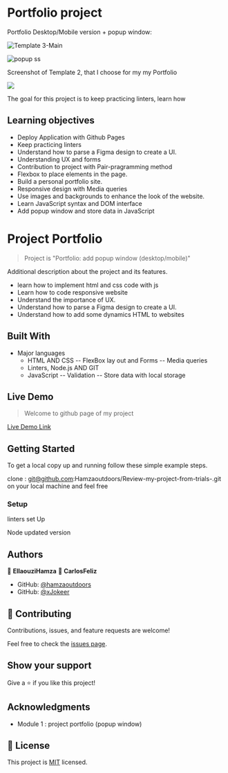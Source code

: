 # Portfolio project

Portfolio Desktop/Mobile version + popup window: 

![Template 3-Main](https://user-images.githubusercontent.com/80895497/125659078-db3de05e-7d04-4a01-b28d-ec8cd070644c.png)

![popup ss](https://user-images.githubusercontent.com/80895497/127324176-a8f124f9-c1a1-47a5-8cb9-28d7788facc0.PNG)


Screenshot of Template 2, that I choose for my my Portfolio

![](https://img.shields.io/badge/Microverse-blueviolet)

The goal for this project is to keep practicing linters, learn how

## Learning objectives
- Deploy Application with Github Pages
- Keep practicing linters
- Understand how to parse a Figma design to create a UI.
- Understanding UX and forms
- Contribution to project with Pair-pragramming method
- Flexbox to place elements in the page.
- Build a personal portfolio site.
- Responsive design with Media queries
- Use images and backgrounds to enhance the look of the website.
- Learn JavaScript syntax and DOM interface
- Add popup window and store data in JavaScript

# Project Portfolio

> Project is "Portfolio: add popup window (desktop/mobile)"

Additional description about the project and its features.

- learn how to implement html and css code with js 
- Learn how to code responsive website
- Understand the importance of UX.
- Understand how to parse a Figma design to create a UI.
- Understand how to add some dynamics HTML to websites

## Built With

- Major languages
  - HTML AND CSS
   -- FlexBox lay out and Forms
   -- Media queries
  - Linters, Node.js AND GIT
  - JavaScript
   -- Validation 
   -- Store data with local storage

## Live Demo 

> Welcome to github page of my project

[Live Demo Link](https://hamzaoutdoors.github.io/My_Portfolio/)

## Getting Started

To get a local copy up and running follow these simple example steps.

clone : git@github.com:Hamzaoutdoors/Review-my-project-from-trials-.git on your local machine and feel free

### Setup

linters set Up

Node updated version

## Authors

👤 **EllaouziHamza**
👤 **CarlosFeliz**

- GitHub: [@hamzaoutdoors](https://github.com/Hamzaoutdoors)
- GitHub: [@xJokeer](https://github.com/xJokeer)


## 🤝 Contributing

Contributions, issues, and feature requests are welcome!

Feel free to check the [issues page](https://github.com/Hamzaoutdoors/My_Portfolio/issues).

## Show your support

Give a ⭐️ if you like this project!

## Acknowledgments

- Module 1 : project portfolio (popup window)

## 📝 License

This project is [MIT](https://github.com/git/git-scm.com/blob/main/MIT-LICENSE.txt) licensed.



